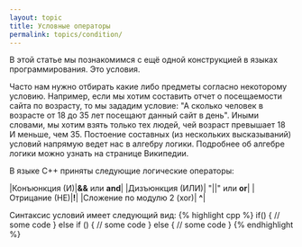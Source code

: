 ```yaml
---
layout: topic
title: Условные операторы
permalink: topics/condition/
---
```

В этой статье мы познакомимся с ещё одной конструкцией в языках программирования. Это условия.

Часто нам нужно отбирать какие либо предметы согласно некоторому условию. Например, если мы хотим составить отчет о посещаемости сайта по возрасту, то мы зададим условие: "А сколько человек в возрасте от 18 до 35 лет посещают данный сайт в день". Иными словами, мы хотим взять только тех людей, чей возраст превышает 18 И меньше, чем 35. Постоение составных (из нескольких высказываний) условий напрямую ведет нас в алгебру логики. Подробнее об алгебре логики можно узнать на странице Википедии.

В языке С++ приняты следующие логические операторы:

|Конъюнкция (И)|**&&** или **and**|
|Дизъюнкция (ИЛИ)| "||" или **or**|
|Отрицание (НЕ)|**!**|
|Сложение по модулю 2 (xor)| **^**|

Синтаксис условий имеет следующий вид:
{% highlight cpp %}
if(<condition>)
  {
    // some code
  }
else if (<condition>)
  {
    // some code
  }
else
  {
    // some code
  }
{% endhighlight %}
  
